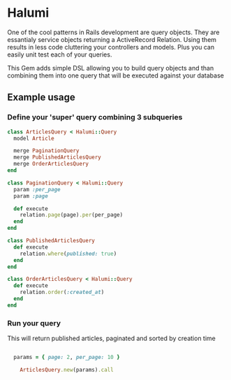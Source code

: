 # Halumi

One of the cool patterns in Rails development are query objects.
They are essantialy service objects returning a ActiveRecord Relation. Using them
results in less code cluttering your controllers and models. Plus you can easily
unit test each of your queries.

This Gem adds simple DSL allowing you to build query objects and than combining
them into one query that will be executed against your database

## Example usage

### Define your 'super' query combining 3 subqueries

```Ruby
class ArticlesQuery < Halumi::Query
  model Article

  merge PaginationQuery
  merge PublishedArticlesQuery
  merge OrderArticlesQuery
end
```

```Ruby
class PaginationQuery < Halumi::Query
  param :per_page
  param :page

  def execute
    relation.page(page).per(per_page)
  end
end
```
```Ruby
class PublishedArticlesQuery
  def execute
    relation.where(published: true)
  end
end
```

```Ruby
class OrderArticlesQuery < Halumi::Query
  def execute
    relation.order(:created_at)
  end
end

```

### Run your query

This will return published articles, paginated and sorted by creation time

```Ruby

  params = { page: 2, per_page: 10 }

	ArticlesQuery.new(params).call
```
